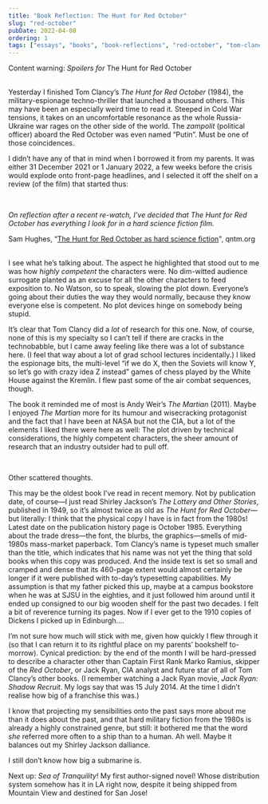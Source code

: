 ```yaml
---
title: "Book Reflection: The Hunt for Red October"
slug: "red-october"
pubDate: 2022-04-08
ordering: 1
tags: ["essays", "books", "book-reflections", "red-october", "tom-clancy", "shirley-jackson", "the-martian", "sea-of-tranquility"]
---
```


<div class="content-warning">
<span class="small-caps">Content warning</span>: <i>Spoilers for </i>The Hunt for Red October
</div>

<br />

<span class="small-caps">Yesterday I finished</span> Tom Clancy’s _The Hunt for Red October_ (1984), the military-espionage techno-thriller that launched a thousand others. This may have been an especially weird time to read it. Steeped in Cold War tensions, it takes on an uncomfortable resonance as the whole Russia-Ukraine war rages on the other side of the world. The _zampolit_ (political officer) aboard the Red October was even named “Putin”. Must be one of those coincidences.

I didn’t have any of that in mind when I borrowed it from my parents. It was either 31 December 2021 or 1 January 2022, a few weeks before the crisis would explode onto front-page headlines, and I selected it off the shelf on a review (of the film) that started thus:

<br />

_On reflection after a recent re-watch, I’ve decided that The Hunt for Red October has everything I look for in a hard science fiction film._
<div class="quote-attribution">
Sam Hughes, “<a href="https://qntm.org/october">The Hunt for Red October as hard science fiction</a>", qntm.org
</div>
	
<br />

I see what he’s talking about. The aspect he highlighted that stood out to me was how _highly competent_ the characters were. No dim-witted audience surrogate planted as an excuse for all the other characters to feed exposition to. No Watson, so to speak, slowing the plot down. Everyone’s going about their duties the way they would normally, because they know everyone else is competent. No plot devices hinge on somebody being stupid.

It’s clear that Tom Clancy did a _lot_ of research for this one. Now, of course, none of this is my specialty so I can’t tell if there are cracks in the technobabble, but I came away feeling like there was a lot of substance here. (I feel that way about a lot of grad school lectures incidentally.) I liked the espionage bits, the multi-level “if we do X, then the Soviets will know Y, so let’s go with crazy idea Z instead” games of chess played by the White House against the Kremlin. I flew past some of the air combat sequences, though.

The book it reminded me of most is Andy Weir’s _The Martian_ (2011). Maybe I enjoyed _The Martian_ more for its humour and wisecracking protagonist and the fact that I have been at NASA but not the CIA, but a lot of the elements I liked there were here as well: The plot driven by technical considerations, the highly competent characters, the sheer amount of research that an industry outsider had to pull off.

<br />

Other scattered thoughts.

This may be the oldest book I’ve read in recent memory. Not by publication date, of course—I just read Shirley Jackson’s _The Lottery and Other Stories_, published in 1949, so it’s almost twice as old as _The Hunt for Red October_—but literally: I think that the physical copy I have is in fact from the 1980s! Latest date on the publication history page is October 1985. Everything about the trade dress—the font, the blurbs, the graphics—smells of mid-1980s mass-market paperback. Tom Clancy’s name is typeset much smaller than the title, which indicates that his name was not yet the thing that sold books when this copy was produced. And the inside text is set so small and cramped and dense that its 460-page extent would almost certainly be longer if it were published with to-day’s typesetting capabilities. My assumption is that my father picked this up, maybe at a campus bookstore when he was at SJSU in the eighties, and it just followed him around until it ended up consigned to our big wooden shelf for the past two decades. I felt a bit of reverence turning its pages. Now if I ever get to the 1910 copies of Dickens I picked up in Edinburgh....

I’m not sure how much will stick with me, given how quickly I flew through it (so that I can return it to its rightful place on my parents’ bookshelf to-morrow). Cynical prediction: by the end of the month I will be hard-pressed to describe a character other than Captain First Rank Marko Ramius, skipper of the _Red October_, or Jack Ryan, CIA analyst and future star of all of Tom Clancy’s other books. (I remember watching a Jack Ryan movie, _Jack Ryan: Shadow Recruit_. My logs say that was 15 July 2014. At the time I didn’t realise how big of a franchise this was.)

I know that projecting my sensibilities onto the past says more about me than it does about the past, and that hard military fiction from the 1980s is already a highly constrained genre, but still: it bothered me that the word _she_ referred more often to a ship than to a human. Ah well. Maybe it balances out my Shirley Jackson dalliance.

I still don’t know how big a submarine is.

Next up: _Sea of Tranquility_! My first author-signed novel! Whose distribution system somehow has it in LA right now, despite it being shipped from Mountain View and destined for San Jose!